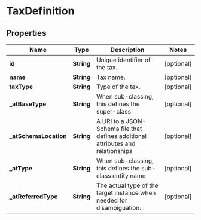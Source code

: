# TaxDefinition

## Properties
Name | Type | Description | Notes
------------ | ------------- | ------------- | -------------
**id** | **String** | Unique identifier of the tax. |  [optional]
**name** | **String** | Tax name. |  [optional]
**taxType** | **String** | Type of  the tax. |  [optional]
**_atBaseType** | **String** | When sub-classing, this defines the super-class |  [optional]
**_atSchemaLocation** | **String** | A URI to a JSON-Schema file that defines additional attributes and relationships |  [optional]
**_atType** | **String** | When sub-classing, this defines the sub-class entity name |  [optional]
**_atReferredType** | **String** | The actual type of the target instance when needed for disambiguation. |  [optional]
